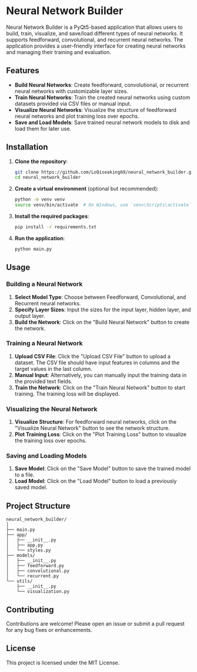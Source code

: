 # Neural Network Builder

Neural Network Builder is a PyQt5-based application that allows users to build, train, visualize, and save/load different types of neural networks. It supports feedforward, convolutional, and recurrent neural networks. The application provides a user-friendly interface for creating neural networks and managing their training and evaluation.

## Features

- **Build Neural Networks**: Create feedforward, convolutional, or recurrent neural networks with customizable layer sizes.
- **Train Neural Networks**: Train the created neural networks using custom datasets provided via CSV files or manual input.
- **Visualize Neural Networks**: Visualize the structure of feedforward neural networks and plot training loss over epochs.
- **Save and Load Models**: Save trained neural network models to disk and load them for later use.

## Installation

1. **Clone the repository**:
    ```sh
    git clone https://github.com/LoQiseaking69/neural_network_builder.git
    cd neural_network_builder
    ```

2. **Create a virtual environment** (optional but recommended):
    ```sh
    python -m venv venv
    source venv/bin/activate  # On Windows, use `venv\Scripts\activate`
    ```

3. **Install the required packages**:
    ```sh
    pip install -r requirements.txt
    ```

4. **Run the application**:
    ```sh
    python main.py
    ```

## Usage

### Building a Neural Network

1. **Select Model Type**: Choose between Feedforward, Convolutional, and Recurrent neural networks.
2. **Specify Layer Sizes**: Input the sizes for the input layer, hidden layer, and output layer.
3. **Build the Network**: Click on the "Build Neural Network" button to create the network.

### Training a Neural Network

1. **Upload CSV File**: Click the "Upload CSV File" button to upload a dataset. The CSV file should have input features in columns and the target values in the last column.
2. **Manual Input**: Alternatively, you can manually input the training data in the provided text fields.
3. **Train the Network**: Click on the "Train Neural Network" button to start training. The training loss will be displayed.

### Visualizing the Neural Network

1. **Visualize Structure**: For feedforward neural networks, click on the "Visualize Neural Network" button to see the network structure.
2. **Plot Training Loss**: Click on the "Plot Training Loss" button to visualize the training loss over epochs.

### Saving and Loading Models

1. **Save Model**: Click on the "Save Model" button to save the trained model to a file.
2. **Load Model**: Click on the "Load Model" button to load a previously saved model.

## Project Structure

```
neural_network_builder/
│
├── main.py
├── app/
│   ├── __init__.py
│   ├── app.py
│   └── styles.py
├── models/
│   ├── __init__.py
│   ├── feedforward.py
│   ├── convolutional.py
│   └── recurrent.py
└── utils/
    ├── __init__.py
    └── visualization.py
```

## Contributing

Contributions are welcome! Please open an issue or submit a pull request for any bug fixes or enhancements.

## License

This project is licensed under the MIT License.
